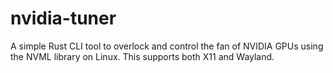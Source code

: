 # nvidia-tuner
A simple Rust CLI tool to overlock and control the fan of NVIDIA GPUs using the NVML library on Linux. This supports both X11 and Wayland.
